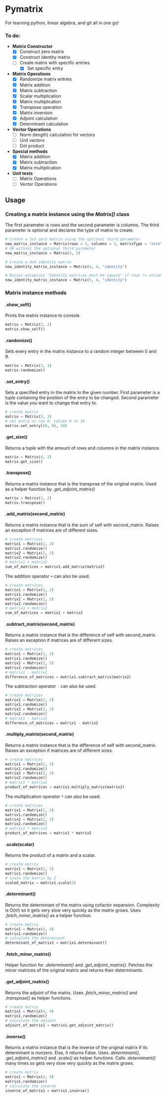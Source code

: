 # Pymatrix

For learning python, linear algebra, and git all in one go!

### To do:
- **Matrix Constructor**
    - [x] Construct zero matrix
    - [x] Construct identity matrix
    - [ ] Create matrix with specific entries
      - [x] Set specific entry
- **Matrix Operations**
  - [x] Randomize matrix entries
  - [x] Matrix addition
  - [x] Matrix subtraction
  - [x] Scalar multiplication
  - [x] Matrix multiplication
  - [x] Transpose operation
  - [x] Matrix inversion
  - [x] Adjoint calculation
  - [x] Determinant calculation
- **Vector Operations**
  - [ ] Norm (length) calculation for vectors
  - [ ] Unit vectors
  - [ ] Dot product
- **Special methods**
  - [x] Matrix addition
  - [x] Matrix subtraction
  - [x] Matrix multiplication
- **Unit tests**
  - [ ] Matrix Operations
  - [ ] Vector Operations

## Usage

### Creating a matrix instance using the *Matrix()* class
The first parameter is rows and the second parameter is columns. The third parameter is optional and declares the type of matrix to create.

```python
# Create a 3x3 zero matrix using the optional third parameter
new_matrix_instance = Matrix(rows = 3, columns = 3, matrixType = "zero")
# OR without the optional third parameter
new_matrix_instance = Matrix(3, 3)

# Create a 4x4 identity matrix
new_identity_matrix_instance = Matrix(4, 4, "identity")

# Raises exception "Identity matrices must be square" if rows != columns
new_identity_matrix_instance = Matrix(3, 4, "identity")

```

### Matrix instance methods

#### .show_self()
Prints the matrix instance to console.

```python
matrix = Matrix(2, 2)
matrix.show_self()
```

#### .randomize()
Sets every entry in the matrix instance to a random integer between 0 and 9.

```python
matrix = Matrix(3, 3)
matrix.randomize()
```

#### .set_entry()
Sets a specified entry in the matrix to the given number. First parameter is a tuple containing the position of the entry to be changed. Second parameter is the value you want to change that entry to.

```python
# create matrix
matrix = Matrix(3, 3)
# set entry on row 0, column 0 to 10
matrix.set_entry((0, 0), 10)
```

#### .get_size()
Returns a tuple with the amount of rows and columns in the matrix instance.

```python
matrix = Matrix(4, 2)
matrix.get_size()
```

#### .transpose()
Returns a matrix instance that is the transpose of the original matrix. Used as a helper function by *.get_adjoint_matrix()*

```python
matrix = Matrix(3, 2)
matrix.transpose()
```

#### .add_matrix(second_matrix)
Returns a matrix instance that is the sum of self with second_matrix. Raises an exception if matrices are of different sizes.

```python
# create matrices
matrix1 = Matrix(2, 2)
matrix1.randomize()
matrix2 = Matrix(2, 2)
matrix2.randomize()
# matrix1 + matrix2
sum_of_matrices = matrix1.add_matrix(matrix2)
```

The addition operator ``+`` can also be used.

```python
# create matrices
matrix1 = Matrix(2, 2)
matrix1.randomize()
matrix2 = Matrix(2, 2)
matrix2.randomize()
# matrix1 + matrix2
sum_of_matrices = matrix1 + matrix2
```

#### .subtract_matrix(second_matrix)
Returns a matrix instance that is the difference of self with second_matrix. Raises an exception if matrices are of different sizes.

```python
# create matrices
matrix1 = Matrix(2, 2)
matrix1.randomize()
matrix2 = Matrix(2, 2)
matrix2.randomize()
# matrix1 - matrix2
difference_of_matrices = matrix1.subtract_matrix(matrix2)
```

The subtraction operator ``-`` can also be used.

```python
# create matrices
matrix1 = Matrix(2, 2)
matrix1.randomize()
matrix2 = Matrix(2, 2)
matrix2.randomize()
# matrix1 - matrix2
difference_of_matrices = matrix1 - matrix2
```

#### .multiply_matrix(second_matrix)
Returns a matrix instance that is the difference of self with second_matrix. Raises an exception if matrices are of different sizes.

```python
# create matrices
matrix1 = Matrix(2, 2)
matrix1.randomize()
matrix2 = Matrix(2, 2)
matrix2.randomize()
# matrix1 * matrix2
product_of_matrices = matrix1.multiply_matrix(matrix2)
```

The multiplication operator ``*`` can also be used.

```python
# create matrices
matrix1 = Matrix(2, 2)
matrix1.randomize()
matrix2 = Matrix(2, 2)
matrix2.randomize()
# matrix1 * matrix2
product_of_matrices = matrix1 * matrix2
```

#### .scale(scalar)
Returns the product of a matrix and a scalar.
```python
# create matrix
matrix1 = Matrix(2, 2)
matrix1.randomize()
# scale the matrix by 2
scaled_matrix = matrix1.scale(2)
```

#### .determinant()
Returns the determinant of the matrix using cofactor expansion. Complexity is O(n!) so it gets very slow very quickly as the matrix grows. Uses *.fetch_minor_matrix()* as a helper function.

```python
# create matrix
matrix1 = Matrix(4, 4)
matrix1.randomize()
# calculate the determinant
determinant_of_matrix1 = matrix1.determinant()
```

#### .fetch_minor_matrix()
Helper function for *.determinant()* and *.get_adjoint_matrix()*. Fetches the minor matrices of the original matrix and returns their determinants.

#### .get_adjoint_matrix()
Returns the adjoint of the matrix. Uses *.fetch_minor_matrix()* and *.transpose()* as helper functions.

```python
# create matrix
matrix1 = Matrix(4, 4)
matrix1.randomize()
# calculate the adjoint
adjoint_of_matrix1 = matrix1.get_adjoint_matrix()
```

#### .inverse()
Returns a matrix instance that is the inverse of the original matrix if its determinant is nonzero. Else, it returns False. Uses *.determinant()*, *.get_adjoint_matrix()* and *.scale()* as helper functions. Calls *.determinant()* many times so gets very slow very quickly as the matrix grows.

```python
# create matrix
matrix1 = Matrix(4, 4)
matrix1.randomize()
# calculate the inverse
inverse_of_matrix1 = matrix1.inverse()
```
